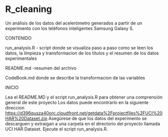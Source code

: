 # R_cleaning

Un análisis de los datos del acelerómetro generados a partir de un experimento con los teléfonos inteligentes Samsung Galaxy S.

CONTENIDO

run_analysis.R - script donde se visualiza paso a paso como se leen los datos, la limpieza y transformacion de los titulos y el resumen de los datos experimentales 

README.md -resumen del archivo 

CodeBook.md donde se describe la transformacion de las variables



INICIO 

Lea el README.MD y el script run_analysis.R para obtener una comprensión general de este proyecto
Los datos puede encontrarlo en la siguiente direccion https://d396qusza40orc.cloudfront.net/getdata%2Fprojectfiles%2FUCI%20HAR%20Dataset.zip
Asegúrese de que los datos del experimento se descarguen y extraigan a una carpeta en el directorio del proyecto llamada UCI HAR Dataset.
Ejecute el script run_analysis.R.
